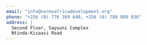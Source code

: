 ```yaml
---
email: "info@normsafricadevelopment.org"
phone: "+256 (0) 776 309 640, +256 (0) 788 809 036"
address: |
  Second Floor, Sayuuni Complex
  Ntinda-Kisaasi Road
---
```

